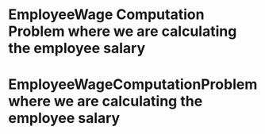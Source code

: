 # EmployeeWage Computation Problem where we are calculating the employee salary
# EmployeeWageComputationProblem where we are calculating the employee salary
